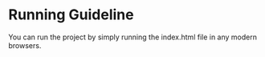 # Running Guideline
You can run the project by simply running the index.html file in any modern browsers.